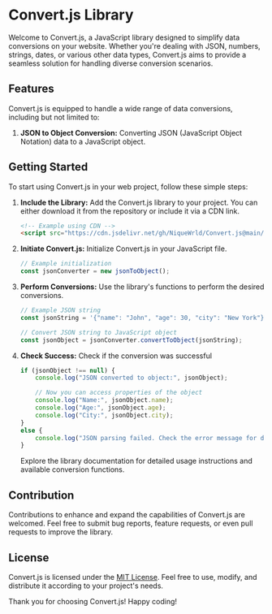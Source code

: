 # Convert.js Library

Welcome to Convert.js, a JavaScript library designed to simplify data conversions on your website. Whether you're dealing with JSON, numbers, strings, dates, or various other data types, Convert.js aims to provide a seamless solution for handling diverse conversion scenarios. 

## Features

Convert.js is equipped to handle a wide range of data conversions, including but not limited to:

1. **JSON to Object Conversion:** Converting JSON (JavaScript Object Notation) data to a JavaScript object.

## Getting Started

To start using Convert.js in your web project, follow these simple steps:

1. **Include the Library:**
   Add the Convert.js library to your project. You can either download it from the repository or include it via a CDN link.

   ```html
   <!-- Example using CDN -->
   <script src="https://cdn.jsdelivr.net/gh/NiqueWrld/Convert.js@main/conv.js"></script>
   ```

2. **Initiate Convert.js:**
   Initialize Convert.js in your JavaScript file.

   ```javascript
   // Example initialization
   const jsonConverter = new jsonToObject();
   ```

3. **Perform Conversions:**
   Use the library's functions to perform the desired conversions.

   ```javascript
   // Example JSON string
   const jsonString = '{"name": "John", "age": 30, "city": "New York"}';

   // Convert JSON string to JavaScript object
   const jsonObject = jsonConverter.convertToObject(jsonString);
   ```
   
4. **Check Success:**
    Check if the conversion was successful

    ```javascript
    if (jsonObject !== null) {
        console.log("JSON converted to object:", jsonObject);

        // Now you can access properties of the object
        console.log("Name:", jsonObject.name);
        console.log("Age:", jsonObject.age);
        console.log("City:", jsonObject.city);
    } 
    else {
        console.log("JSON parsing failed. Check the error message for details.");
    }
   ```

   Explore the library documentation for detailed usage instructions and available conversion functions.

## Contribution

Contributions to enhance and expand the capabilities of Convert.js are welcomed. Feel free to submit bug reports, feature requests, or even pull requests to improve the library.

## License

Convert.js is licensed under the [MIT License](LICENSE). Feel free to use, modify, and distribute it according to your project's needs.

Thank you for choosing Convert.js! Happy coding!
